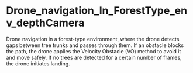 # Drone_navigation_In_ForestType_env_depthCamera
Drone navigation in a forest-type environment, where the drone detects gaps between tree trunks and passes through them. If an obstacle blocks the path, the drone applies the Velocity Obstacle (VO) method to avoid it and move safely. If no trees are detected for a certain number of frames, the drone initiates landing.
